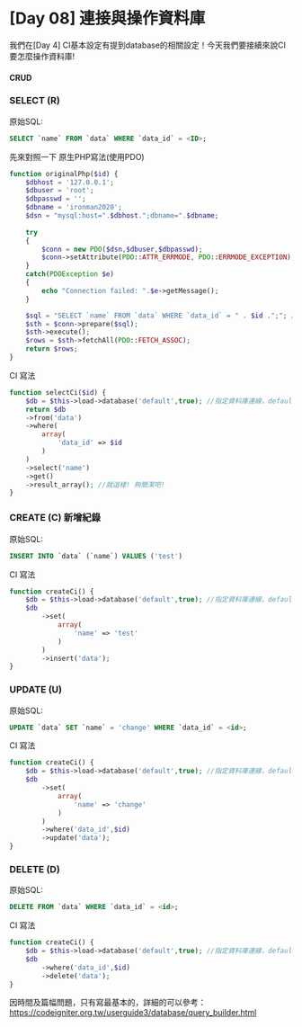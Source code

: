# [Day 08] 連接與操作資料庫
我們在[Day 4] CI基本設定有提到database的相關設定！今天我們要接續來說CI要怎麼操作資料庫!

#### CRUD
### SELECT (R)
原始SQL:
```sql
SELECT `name` FROM `data` WHERE `data_id` = <ID>;
```
先來對照一下
原生PHP寫法(使用PDO)
```php
function originalPhp($id) {
    $dbhost = '127.0.0.1';
    $dbuser = 'root';
    $dbpasswd = '';
    $dbname = 'ironman2020';
    $dsn = "mysql:host=".$dbhost.";dbname=".$dbname;
    
    try
    {
        $conn = new PDO($dsn,$dbuser,$dbpasswd);
        $conn->setAttribute(PDO::ATTR_ERRMODE, PDO::ERRMODE_EXCEPTION);
    }
    catch(PDOException $e)
    {
        echo "Connection failed: ".$e->getMessage();
    }

    $sql = "SELECT `name` FROM `data` WHERE `data_id` = " . $id .";"; //$id 是data id
    $sth = $conn->prepare($sql);
    $sth->execute();
    $rows = $sth->fetchAll(PDO::FETCH_ASSOC);
    return $rows;
}
```
CI 寫法
```php
function selectCi($id) {
    $db = $this->load->database('default',true); //指定資料庫連線，default要對應到/config/database.php中$db的key
    return $db
    ->from('data')
    ->where(
        array(
            'data_id' => $id
        )
    )
    ->select('name')
    ->get()
    ->result_array(); //就這樣! 夠簡潔吧!
}
```
### CREATE (C) 新增紀錄
原始SQL:
```sql
INSERT INTO `data` (`name`) VALUES ('test')
```
CI 寫法
```php
function createCi() {
    $db = $this->load->database('default',true); //指定資料庫連線，default要對應到/config/database.php中$db的key
    $db
        ->set(
            array(
                'name' => 'test'
            )
        )
        ->insert('data');
}
```
### UPDATE (U)
原始SQL:
```sql
UPDATE `data` SET `name` = 'change' WHERE `data_id` = <id>;

```
CI 寫法
```php
function createCi() {
    $db = $this->load->database('default',true); //指定資料庫連線，default要對應到/config/database.php中$db的key
    $db
        ->set(
            array(
                'name' => 'change'
            )
        )
        ->where('data_id',$id)
        ->update('data');
}
```
### DELETE (D)
原始SQL:
```sql
DELETE FROM `data` WHERE `data_id` = <id>;
```
CI 寫法
```php
function createCi() {
    $db = $this->load->database('default',true); //指定資料庫連線，default要對應到/config/database.php中$db的key
    $db
        ->where('data_id',$id)
        ->delete('data');
}
```

因時間及篇幅問題，只有寫最基本的，詳細的可以參考：https://codeigniter.org.tw/userguide3/database/query_builder.html
